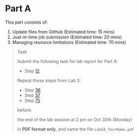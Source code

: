 # Part A

This part consists of:

<ol>
  <li> Update files from GitHub (Estimated time: 15 mins)
  <li> Just-in-time job submission (Estimated time: 20 mins)
  <li> Managing resource limitations (Estimated time: 70 mins)
</ol>

> <p class="task"> Task
>
> Submit the following task for lab report for Part A: 
> - Step [12](3.md#12)
> 
> Repeat these steps from Lab 3:
> - Step [36](https://ee3801.github.io/Lab3/part-a/5.html#36)
> - Step [37](https://ee3801.github.io/Lab3/part-a/5.html#37)
> - Step [75](https://ee3801.github.io/Lab3/part-b/11.html#75)
> 
> before:
>
> <p class="warn"> the end of the lab session at 2 pm on Oct 30th (Monday)
>
> in **PDF format only**, and name the file `Lab5A_YourName.pdf`